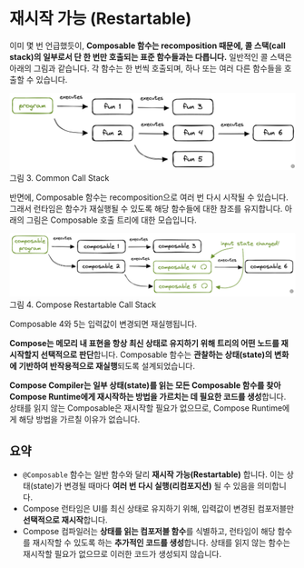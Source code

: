 # 재시작 가능 (Restartable)

이미 몇 번 언급했듯이, **Composable 함수는 recomposition 때문에, 콜 스택(call stack)의 일부로서 단 한 번만 호출되는 표준 함수들과는 다릅니다.** 일반적인 콜 스택은 아래의 그림과 같습니다. 각 함수는 한 번씩 호출되며, 하나 또는 여러 다른 함수들을 호출할 수 있습니다.

![common-call-stack](./screenshots/common-call-stack.png)
그림 3. Common Call Stack

반면에, Composable 함수는 recomposition으로 여러 번 다시 시작될 수 있습니다. 그래서 런타임은 함수가 재실행될 수 있도록 해당 함수들에 대한 참조를 유지합니다. 아래의 그림은 Composable 호출 트리에 대한 모습입니다.


![compose-restartable-call-stack](./screenshots/compose-restartable-call-stack.png)
그림 4. Compose Restartable Call Stack

Composable 4와 5는 입력값이 변경되면 재실행됩니다.

**Compose는 메모리 내 표현을 항상 최신 상태로 유지하기 위해 트리의 어떤 노드를 재시작할지 선택적으로 판단**합니다. Composable 함수는 **관찰하는 상태(state)의 변화에 기반하여 반작용적으로 재실행**되도록 설계되었습니다.

**Compose Compiler는 일부 상태(state)를 읽는 모든 Composable 함수를 찾아 Compose Runtime에게 재시작하는 방법을 가르치는 데 필요한 코드를 생성**합니다. 상태를 읽지 않는 Composable은 재시작할 필요가 없으므로, Compose Runtime에게 해당 방법을 가르칠 이유가 없습니다.

## 요약
* `@Composable` 함수는 일반 함수와 달리 **재시작 가능(Restartable)** 합니다. 이는 상태(state)가 변경될 때마다 **여러 번 다시 실행(리컴포지션)** 될 수 있음을 의미합니다.
* Compose 런타임은 UI를 최신 상태로 유지하기 위해, 입력값이 변경된 컴포저블만 **선택적으로 재시작**합니다.
* Compose 컴파일러는 **상태를 읽는 컴포저블 함수**를 식별하고, 런타임이 해당 함수를 재시작할 수 있도록 하는 **추가적인 코드를 생성**합니다. 상태를 읽지 않는 함수는 재시작할 필요가 없으므로 이러한 코드가 생성되지 않습니다.